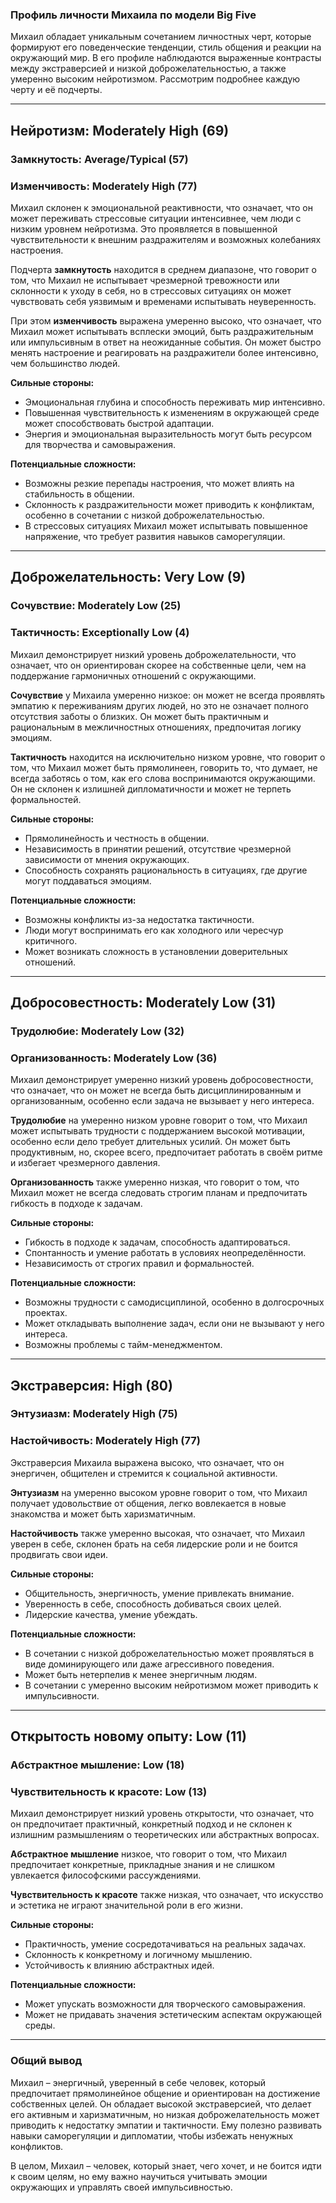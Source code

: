 ### **Профиль личности Михаила по модели Big Five**  

Михаил обладает уникальным сочетанием личностных черт, которые формируют его поведенческие тенденции, стиль общения и реакции на окружающий мир. В его профиле наблюдаются выраженные контрасты между экстраверсией и низкой доброжелательностью, а также умеренно высоким нейротизмом. Рассмотрим подробнее каждую черту и её подчерты.  

---

## **Нейротизм: Moderately High (69)**  
### **Замкнутость: Average/Typical (57)**  
### **Изменчивость: Moderately High (77)**  

Михаил склонен к эмоциональной реактивности, что означает, что он может переживать стрессовые ситуации интенсивнее, чем люди с низким уровнем нейротизма. Это проявляется в повышенной чувствительности к внешним раздражителям и возможных колебаниях настроения.  

Подчерта **замкнутость** находится в среднем диапазоне, что говорит о том, что Михаил не испытывает чрезмерной тревожности или склонности к уходу в себя, но в стрессовых ситуациях он может чувствовать себя уязвимым и временами испытывать неуверенность.  

При этом **изменчивость** выражена умеренно высоко, что означает, что Михаил может испытывать всплески эмоций, быть раздражительным или импульсивным в ответ на неожиданные события. Он может быстро менять настроение и реагировать на раздражители более интенсивно, чем большинство людей.  

**Сильные стороны:**  
- Эмоциональная глубина и способность переживать мир интенсивно.  
- Повышенная чувствительность к изменениям в окружающей среде может способствовать быстрой адаптации.  
- Энергия и эмоциональная выразительность могут быть ресурсом для творчества и самовыражения.  

**Потенциальные сложности:**  
- Возможны резкие перепады настроения, что может влиять на стабильность в общении.  
- Склонность к раздражительности может приводить к конфликтам, особенно в сочетании с низкой доброжелательностью.  
- В стрессовых ситуациях Михаил может испытывать повышенное напряжение, что требует развития навыков саморегуляции.  

---

## **Доброжелательность: Very Low (9)**  
### **Сочувствие: Moderately Low (25)**  
### **Тактичность: Exceptionally Low (4)**  

Михаил демонстрирует низкий уровень доброжелательности, что означает, что он ориентирован скорее на собственные цели, чем на поддержание гармоничных отношений с окружающими.  

**Сочувствие** у Михаила умеренно низкое: он может не всегда проявлять эмпатию к переживаниям других людей, но это не означает полного отсутствия заботы о близких. Он может быть практичным и рациональным в межличностных отношениях, предпочитая логику эмоциям.  

**Тактичность** находится на исключительно низком уровне, что говорит о том, что Михаил может быть прямолинеен, говорить то, что думает, не всегда заботясь о том, как его слова воспринимаются окружающими. Он не склонен к излишней дипломатичности и может не терпеть формальностей.  

**Сильные стороны:**  
- Прямолинейность и честность в общении.  
- Независимость в принятии решений, отсутствие чрезмерной зависимости от мнения окружающих.  
- Способность сохранять рациональность в ситуациях, где другие могут поддаваться эмоциям.  

**Потенциальные сложности:**  
- Возможны конфликты из-за недостатка тактичности.  
- Люди могут воспринимать его как холодного или чересчур критичного.  
- Может возникать сложность в установлении доверительных отношений.  

---

## **Добросовестность: Moderately Low (31)**  
### **Трудолюбие: Moderately Low (32)**  
### **Организованность: Moderately Low (36)**  

Михаил демонстрирует умеренно низкий уровень добросовестности, что означает, что он может не всегда быть дисциплинированным и организованным, особенно если задача не вызывает у него интереса.  

**Трудолюбие** на умеренно низком уровне говорит о том, что Михаил может испытывать трудности с поддержанием высокой мотивации, особенно если дело требует длительных усилий. Он может быть продуктивным, но, скорее всего, предпочитает работать в своём ритме и избегает чрезмерного давления.  

**Организованность** также умеренно низкая, что говорит о том, что Михаил может не всегда следовать строгим планам и предпочитать гибкость в подходе к задачам.  

**Сильные стороны:**  
- Гибкость в подходе к задачам, способность адаптироваться.  
- Спонтанность и умение работать в условиях неопределённости.  
- Независимость от строгих правил и формальностей.  

**Потенциальные сложности:**  
- Возможны трудности с самодисциплиной, особенно в долгосрочных проектах.  
- Может откладывать выполнение задач, если они не вызывают у него интереса.  
- Возможны проблемы с тайм-менеджментом.  

---

## **Экстраверсия: High (80)**  
### **Энтузиазм: Moderately High (75)**  
### **Настойчивость: Moderately High (77)**  

Экстраверсия Михаила выражена высоко, что означает, что он энергичен, общителен и стремится к социальной активности.  

**Энтузиазм** на умеренно высоком уровне говорит о том, что Михаил получает удовольствие от общения, легко вовлекается в новые знакомства и может быть харизматичным.  

**Настойчивость** также умеренно высокая, что означает, что Михаил уверен в себе, склонен брать на себя лидерские роли и не боится продвигать свои идеи.  

**Сильные стороны:**  
- Общительность, энергичность, умение привлекать внимание.  
- Уверенность в себе, способность добиваться своих целей.  
- Лидерские качества, умение убеждать.  

**Потенциальные сложности:**  
- В сочетании с низкой доброжелательностью может проявляться в виде доминирующего или даже агрессивного поведения.  
- Может быть нетерпелив к менее энергичным людям.  
- В сочетании с умеренно высоким нейротизмом может приводить к импульсивности.  

---

## **Открытость новому опыту: Low (11)**  
### **Абстрактное мышление: Low (18)**  
### **Чувствительность к красоте: Low (13)**  

Михаил демонстрирует низкий уровень открытости, что означает, что он предпочитает практичный, конкретный подход и не склонен к излишним размышлениям о теоретических или абстрактных вопросах.  

**Абстрактное мышление** низкое, что говорит о том, что Михаил предпочитает конкретные, прикладные знания и не слишком увлекается философскими рассуждениями.  

**Чувствительность к красоте** также низкая, что означает, что искусство и эстетика не играют значительной роли в его жизни.  

**Сильные стороны:**  
- Практичность, умение сосредотачиваться на реальных задачах.  
- Склонность к конкретному и логичному мышлению.  
- Устойчивость к влиянию абстрактных идей.  

**Потенциальные сложности:**  
- Может упускать возможности для творческого самовыражения.  
- Может не придавать значения эстетическим аспектам окружающей среды.  

---

### **Общий вывод**  

Михаил – энергичный, уверенный в себе человек, который предпочитает прямолинейное общение и ориентирован на достижение собственных целей. Он обладает высокой экстраверсией, что делает его активным и харизматичным, но низкая доброжелательность может приводить к недостатку эмпатии и тактичности. Ему полезно развивать навыки саморегуляции и дипломатии, чтобы избежать ненужных конфликтов.  

В целом, Михаил – человек, который знает, чего хочет, и не боится идти к своим целям, но ему важно научиться учитывать эмоции окружающих и управлять своей импульсивностью.
